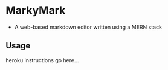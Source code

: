 # MarkyMark

- A web-based markdown editor written using a MERN stack

## Usage

heroku instructions go here...

